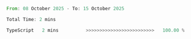 <!--START_SECTION:waka-->

```rust
From: 08 October 2025 - To: 15 October 2025

Total Time: 2 mins

TypeScript   2 mins          >>>>>>>>>>>>>>>>>>>>>>>>>   100.00 %
```

<!--END_SECTION:waka-->
